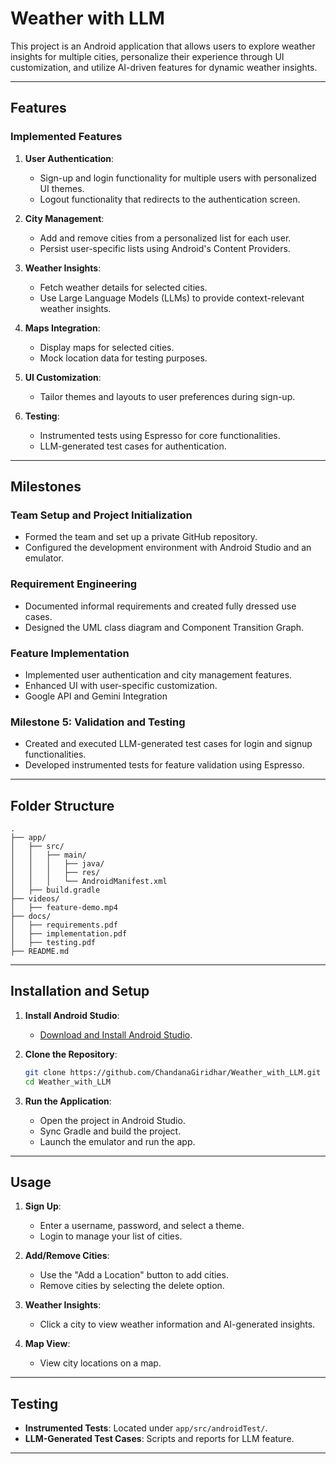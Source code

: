 # Weather with LLM

This project is an Android application that allows users to explore weather insights for multiple cities, personalize their experience through UI customization, and utilize AI-driven features for dynamic weather insights.

---

## Features

### Implemented Features
1. **User Authentication**:
   - Sign-up and login functionality for multiple users with personalized UI themes.
   - Logout functionality that redirects to the authentication screen.

2. **City Management**:
   - Add and remove cities from a personalized list for each user.
   - Persist user-specific lists using Android's Content Providers.

3. **Weather Insights**:
   - Fetch weather details for selected cities.
   - Use Large Language Models (LLMs) to provide context-relevant weather insights.

4. **Maps Integration**:
   - Display maps for selected cities.
   - Mock location data for testing purposes.

5. **UI Customization**:
   - Tailor themes and layouts to user preferences during sign-up.

6. **Testing**:
   - Instrumented tests using Espresso for core functionalities.
   - LLM-generated test cases for authentication.

---

## Milestones

### Team Setup and Project Initialization
- Formed the team and set up a private GitHub repository.
- Configured the development environment with Android Studio and an emulator.

### Requirement Engineering
- Documented informal requirements and created fully dressed use cases.
- Designed the UML class diagram and Component Transition Graph.

### Feature Implementation
- Implemented user authentication and city management features.
- Enhanced UI with user-specific customization.
- Google API and Gemini Integration

### Milestone 5: Validation and Testing
- Created and executed LLM-generated test cases for login and signup functionalities.
- Developed instrumented tests for feature validation using Espresso.

---

## Folder Structure
```plaintext
.
├── app/
│   ├── src/
│   │   ├── main/
│   │   │   ├── java/
│   │   │   ├── res/
│   │   │   └── AndroidManifest.xml
│   ├── build.gradle
├── videos/
│   ├── feature-demo.mp4
├── docs/
│   ├── requirements.pdf
│   ├── implementation.pdf
│   ├── testing.pdf
├── README.md
```

---

## Installation and Setup

1. **Install Android Studio**:
   - [Download and Install Android Studio](https://developer.android.com/studio).

2. **Clone the Repository**:
   ```bash
   git clone https://github.com/ChandanaGiridhar/Weather_with_LLM.git
   cd Weather_with_LLM
   ```

3. **Run the Application**:
   - Open the project in Android Studio.
   - Sync Gradle and build the project.
   - Launch the emulator and run the app.

---

## Usage

1. **Sign Up**:
   - Enter a username, password, and select a theme.
   - Login to manage your list of cities.

2. **Add/Remove Cities**:
   - Use the "Add a Location" button to add cities.
   - Remove cities by selecting the delete option.

3. **Weather Insights**:
   - Click a city to view weather information and AI-generated insights.

4. **Map View**:
   - View city locations on a map.

---

## Testing

- **Instrumented Tests**: Located under `app/src/androidTest/`.
- **LLM-Generated Test Cases**: Scripts and reports for LLM feature.

---



